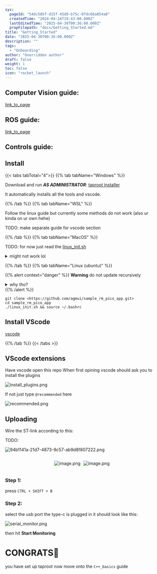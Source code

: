 ```yaml
---
sys:
  pageId: "54dc585f-d15f-45d0-b75c-8fdc66a854a8"
  createdTime: "2024-04-16T19:43:00.000Z"
  lastEditedTime: "2025-04-30T00:36:00.000Z"
  propFilepath: "docs/Getting_Started.md"
title: "Getting_Started"
date: "2025-04-30T00:36:00.000Z"
description: ""
tags:
  - "Onboarding"
author: "Overridden author"
draft: false
weight: 1
toc: false
icon: "rocket_launch"
---
```


## Computer Vision guide:

[link_to_page](86d45bc0-388b-4d26-8848-44f255f73d0e)

## ROS guide:

[link_to_page](3c76c1de-ec8f-46d6-8b0a-294005edc2d5)

## Controls guide:

## Install

{{< tabs tabTotal="4">}}
{{% tab tabName="Windows" %}}

Download and run _**AS ADMINISTRATOR**_: [taproot installer](https://github.com/Thornbots/TeachingFreshies/releases/tag/1.0)

It automatically installs all the tools and vscode.

{{% /tab %}}
{{% tab tabName="WSL" %}}

Follow the linux guide but currently some methods do not work (also ur kinda on ur own hehe)

TODO: make separate guide for vscode section

{{% /tab %}}
{{% tab tabName="MacOS" %}}

TODO: for now just read the [linux_init.sh](https://github.com/agmui/sample_rm_pico_app/blob/main/linux_init.sh)

<details>
<summary>might not work lol</summary>

`brew install libusb pkg-config`

Next install: [vscode](https://code.visualstudio.com/Download)

</details>

{{% /tab %}}
{{% tab tabName="Linux (ubuntu)" %}}

{{% alert context="danger" %}}
**Warning** do not update recursively
<details>
<summary>why tho?</summary>
There are some submodules that may go on for a while (like tinyusb) and I highly
recommend you don't need to get them.
If you want to see what submodules I update just look in `linux_init.sh`
</details>
{{% /alert %}}

```shell
git clone <https://github.com/agmui/sample_rm_pico_app.git>
cd sample_rm_pico_app
./linux_init.sh && source ~/.bashrc
```

## Install VScode

[vscode](https://code.visualstudio.com/Download)

{{% /tab %}}
{{< /tabs >}}

## VScode extensions

Have vscode open this repo
When first opining vscode should ask you to install the plugins

![install_plugins.png](https://prod-files-secure.s3.us-west-2.amazonaws.com/d518164a-d88e-44d1-a4ee-3adb3bd8bce0/89bd30f0-1825-4e77-867b-0a41ce370880/install_plugins.png?X-Amz-Algorithm=AWS4-HMAC-SHA256&X-Amz-Content-Sha256=UNSIGNED-PAYLOAD&X-Amz-Credential=ASIAZI2LB4667LHCX356%2F20250504%2Fus-west-2%2Fs3%2Faws4_request&X-Amz-Date=20250504T210719Z&X-Amz-Expires=3600&X-Amz-Security-Token=IQoJb3JpZ2luX2VjEHUaCXVzLXdlc3QtMiJIMEYCIQDL6VOwg4ilH5xVM%2Bl2PDM5Z%2BnCdIDu8%2FrKNsVqZNzzlQIhALCvMCAS9MoNHoG99iAXiL8TyeD8Dpr0ApJef1%2BXRzDjKv8DCB4QABoMNjM3NDIzMTgzODA1Igx8wFSlRv9sVez8sWEq3ANNaG5Pkfq7FBoAzokDvJeEBTdz36e5MS3et8CDBmS4uycvF9vgUgClYsZ8Zc%2Bd8c69b1clgMPvyRc%2BOrXNiwQwRvLKN921qaNKQURB%2BjVKPNTeFhxt%2B5lDm4T0jI%2Fz9DeJRt5W%2BJp1BeRpq73HirPK7SkcmvLmFbIIjbHWfkvVXWc1Maot7gJo7zxuClqizTDVKDFeoVw7ES1%2FR56Mtpt51OU2sgF0xHW3tS0ffdRT9ByR6bjeRH%2Bq26JUmToSZvd5SYukdYg3rUANodRrRbrckobb62AnIIalBboTCcnQuUPAN1H6EUzIqiq0UMQKK73ZtWSG58vJW7Pi5VNnsiUEAFL5TWLBOYQZ7JD9GLIvMFHRLjtM8HTrM2vl%2B1MrsPDbztrEtZRWHG9ATweBR6aZeebez%2B1Ndfd%2BJ2aAQ03dufc3Pg8taFGg4x8ORyj9tq%2F4NumBlO%2BMt3t61q%2BHk5EdIl%2FGehOsv4rkl3F1Y4gNjSAC7IusNCs%2FS%2BShmWVQgMv3ESnQldpx4Z95l8wTO4nqlKtzcsbodV8C5AvEp%2BOHmfrhd6QpUHED2mKJCSBVJcVkXEVQ2z1ESi3VKb%2BpD4bNlKVBDIPa7eWSloRKfKNHt3j01ZsVS2fNrza2nDCzrN%2FABjqkAXwgbbsNjmYsnJUScPRjykuMvnEqKn4uzGv5D2IKqAaNJNmzt6jyMgIC5PWfU3evP0Ycraj%2BymF47mUcbKYY6pS08xlx1R5FqX5pc1eCgZe%2B9ymw80AtfQMCFyVVdjDOV8rCvJNQ8Q5%2FlunOHCEcg1uUJrRCom%2FTYjGP7j5bL%2ByZbMG5gZ9PSuGHXtO94yB%2BPEc%2FXst9W4g%2FGVTz59WXmbJPbKFy&X-Amz-Signature=c0556081680531a69b30494aeafa98ef632305ffec72baff3f33bb28a84601d5&X-Amz-SignedHeaders=host&x-id=GetObject)

If not just type `@recommended` here  

![recommended.png](https://prod-files-secure.s3.us-west-2.amazonaws.com/d518164a-d88e-44d1-a4ee-3adb3bd8bce0/61e661e9-5d85-4dfc-be0d-8d2097a5e793/recommended.png?X-Amz-Algorithm=AWS4-HMAC-SHA256&X-Amz-Content-Sha256=UNSIGNED-PAYLOAD&X-Amz-Credential=ASIAZI2LB4667LHCX356%2F20250504%2Fus-west-2%2Fs3%2Faws4_request&X-Amz-Date=20250504T210719Z&X-Amz-Expires=3600&X-Amz-Security-Token=IQoJb3JpZ2luX2VjEHUaCXVzLXdlc3QtMiJIMEYCIQDL6VOwg4ilH5xVM%2Bl2PDM5Z%2BnCdIDu8%2FrKNsVqZNzzlQIhALCvMCAS9MoNHoG99iAXiL8TyeD8Dpr0ApJef1%2BXRzDjKv8DCB4QABoMNjM3NDIzMTgzODA1Igx8wFSlRv9sVez8sWEq3ANNaG5Pkfq7FBoAzokDvJeEBTdz36e5MS3et8CDBmS4uycvF9vgUgClYsZ8Zc%2Bd8c69b1clgMPvyRc%2BOrXNiwQwRvLKN921qaNKQURB%2BjVKPNTeFhxt%2B5lDm4T0jI%2Fz9DeJRt5W%2BJp1BeRpq73HirPK7SkcmvLmFbIIjbHWfkvVXWc1Maot7gJo7zxuClqizTDVKDFeoVw7ES1%2FR56Mtpt51OU2sgF0xHW3tS0ffdRT9ByR6bjeRH%2Bq26JUmToSZvd5SYukdYg3rUANodRrRbrckobb62AnIIalBboTCcnQuUPAN1H6EUzIqiq0UMQKK73ZtWSG58vJW7Pi5VNnsiUEAFL5TWLBOYQZ7JD9GLIvMFHRLjtM8HTrM2vl%2B1MrsPDbztrEtZRWHG9ATweBR6aZeebez%2B1Ndfd%2BJ2aAQ03dufc3Pg8taFGg4x8ORyj9tq%2F4NumBlO%2BMt3t61q%2BHk5EdIl%2FGehOsv4rkl3F1Y4gNjSAC7IusNCs%2FS%2BShmWVQgMv3ESnQldpx4Z95l8wTO4nqlKtzcsbodV8C5AvEp%2BOHmfrhd6QpUHED2mKJCSBVJcVkXEVQ2z1ESi3VKb%2BpD4bNlKVBDIPa7eWSloRKfKNHt3j01ZsVS2fNrza2nDCzrN%2FABjqkAXwgbbsNjmYsnJUScPRjykuMvnEqKn4uzGv5D2IKqAaNJNmzt6jyMgIC5PWfU3evP0Ycraj%2BymF47mUcbKYY6pS08xlx1R5FqX5pc1eCgZe%2B9ymw80AtfQMCFyVVdjDOV8rCvJNQ8Q5%2FlunOHCEcg1uUJrRCom%2FTYjGP7j5bL%2ByZbMG5gZ9PSuGHXtO94yB%2BPEc%2FXst9W4g%2FGVTz59WXmbJPbKFy&X-Amz-Signature=7fd2b0d0481be684747d0984ddd40fc79dbcc4c760ad77b15ff228f465577494&X-Amz-SignedHeaders=host&x-id=GetObject)

## Uploading

Wire the ST-link according to this:

TODO:

![94b1141a-21d7-4873-9c57-ab9d8f807222.png](https://prod-files-secure.s3.us-west-2.amazonaws.com/d518164a-d88e-44d1-a4ee-3adb3bd8bce0/e5fad17d-ab82-4300-9f4c-505ab4b1202c/94b1141a-21d7-4873-9c57-ab9d8f807222.png?X-Amz-Algorithm=AWS4-HMAC-SHA256&X-Amz-Content-Sha256=UNSIGNED-PAYLOAD&X-Amz-Credential=ASIAZI2LB4667LHCX356%2F20250504%2Fus-west-2%2Fs3%2Faws4_request&X-Amz-Date=20250504T210719Z&X-Amz-Expires=3600&X-Amz-Security-Token=IQoJb3JpZ2luX2VjEHUaCXVzLXdlc3QtMiJIMEYCIQDL6VOwg4ilH5xVM%2Bl2PDM5Z%2BnCdIDu8%2FrKNsVqZNzzlQIhALCvMCAS9MoNHoG99iAXiL8TyeD8Dpr0ApJef1%2BXRzDjKv8DCB4QABoMNjM3NDIzMTgzODA1Igx8wFSlRv9sVez8sWEq3ANNaG5Pkfq7FBoAzokDvJeEBTdz36e5MS3et8CDBmS4uycvF9vgUgClYsZ8Zc%2Bd8c69b1clgMPvyRc%2BOrXNiwQwRvLKN921qaNKQURB%2BjVKPNTeFhxt%2B5lDm4T0jI%2Fz9DeJRt5W%2BJp1BeRpq73HirPK7SkcmvLmFbIIjbHWfkvVXWc1Maot7gJo7zxuClqizTDVKDFeoVw7ES1%2FR56Mtpt51OU2sgF0xHW3tS0ffdRT9ByR6bjeRH%2Bq26JUmToSZvd5SYukdYg3rUANodRrRbrckobb62AnIIalBboTCcnQuUPAN1H6EUzIqiq0UMQKK73ZtWSG58vJW7Pi5VNnsiUEAFL5TWLBOYQZ7JD9GLIvMFHRLjtM8HTrM2vl%2B1MrsPDbztrEtZRWHG9ATweBR6aZeebez%2B1Ndfd%2BJ2aAQ03dufc3Pg8taFGg4x8ORyj9tq%2F4NumBlO%2BMt3t61q%2BHk5EdIl%2FGehOsv4rkl3F1Y4gNjSAC7IusNCs%2FS%2BShmWVQgMv3ESnQldpx4Z95l8wTO4nqlKtzcsbodV8C5AvEp%2BOHmfrhd6QpUHED2mKJCSBVJcVkXEVQ2z1ESi3VKb%2BpD4bNlKVBDIPa7eWSloRKfKNHt3j01ZsVS2fNrza2nDCzrN%2FABjqkAXwgbbsNjmYsnJUScPRjykuMvnEqKn4uzGv5D2IKqAaNJNmzt6jyMgIC5PWfU3evP0Ycraj%2BymF47mUcbKYY6pS08xlx1R5FqX5pc1eCgZe%2B9ymw80AtfQMCFyVVdjDOV8rCvJNQ8Q5%2FlunOHCEcg1uUJrRCom%2FTYjGP7j5bL%2ByZbMG5gZ9PSuGHXtO94yB%2BPEc%2FXst9W4g%2FGVTz59WXmbJPbKFy&X-Amz-Signature=539b2a1f15712168524bbabfc8dd176498079e0f5e7792309f2ed30bcde05eac&X-Amz-SignedHeaders=host&x-id=GetObject)

<div style="display: flex;flex-direction: row; column-gap:10px; max-width: 630px;justify-content: center;">
<div>

![image.png](https://prod-files-secure.s3.us-west-2.amazonaws.com/d518164a-d88e-44d1-a4ee-3adb3bd8bce0/210ecb78-1116-4d7b-b9b7-2292f66fa2c2/image.png?X-Amz-Algorithm=AWS4-HMAC-SHA256&X-Amz-Content-Sha256=UNSIGNED-PAYLOAD&X-Amz-Credential=ASIAZI2LB466YFUKYVEM%2F20250504%2Fus-west-2%2Fs3%2Faws4_request&X-Amz-Date=20250504T210722Z&X-Amz-Expires=3600&X-Amz-Security-Token=IQoJb3JpZ2luX2VjEHUaCXVzLXdlc3QtMiJIMEYCIQCO7xlfpajJQQ20A%2BubOfcptJY7ZFAGS%2BI640lW3JM%2FBQIhAP2TtDXiVyJhCEJVOtPnyhXOXR5K7BCBqtkwXepOoA6oKv8DCB4QABoMNjM3NDIzMTgzODA1Igyt7ZcHJM3uUfJGqQ4q3ANr57%2B7hnHL1TsOcrMKmbgGD7vndAfyvJK4nTHTHI8xjaOqniifpf3C0SxsjNFhWMpQtevIBZWgNmA8fZnvV7Yj%2B01FkQg9uX5F7lN9abQUPmDT8XIVCIkZ7tVIuR87fvv7ohc2d553u222q0a1cJ%2FzxTRc7O8RkwjsHG9yywLh3bj1hYHhapMaPIBdppS9cj6n%2B754hRz0XrRjULu3EMhSgqiWQ27aDZRjBNWlNM0g9wZMBEScldCGoSI%2BDCz%2FjM%2FjdMJBVkkmFMjPuCTuYT%2BVPX51DOHgcxnYXRjUhmUVMiJ6DQhcSDiIqJQNmz7qkhGauzo9iHrr1714%2FnMYTNWPnCLctVC7z%2FLdsvkhM0CmtmoJxgyvkHDVsJ2i6xA4XK%2BAGdIvPYEAZ3HHEluZ5vdU4VQPdsPSTobC%2BoIx3vYCrTvEZPMTo4GW9oojVT9iFoXbimCXZzjPzyTFgmhqIjWkYffhL4%2BUX5BWlWmnRSRefjtAUDhmQo0BGT1ZFPyY5Kr606GxGS0dBc57jCHJfFozyNy1kiISolBtENpQQM1jsX%2B6sHuDYQZII4TVY3SI8q8QzyIcUq4ght5iATKFGb1lNKriHm5ddlzEqJ%2BMBlyJLGJk5qI2gX964tobPjD0rN%2FABjqkAco4ne5LKJi7wexGAW6ppOyo%2FqlT1kSM7ZHIZ4sbaWvnSrYq3yC4R%2BCkj9PkwtQuB7DiE%2BA6kmk5e%2BHu35vA9X4vNj7wNyq7w0revJfFlHZ5%2B5Um9kHVUIYbqHxnp8rFrj%2B7w6PJ4rcfsgFxooWFjCTC40tARE%2F5dEITKlw2RiLgkjtu%2BGiTrQt0ZjWl8XB3369r5xUd47ghYf3tsnPGntojGuj%2B&X-Amz-Signature=7ab98f53d5cb792cb500ea88a6b0288a566dc98b7acdcc1aa59a4b0277212066&X-Amz-SignedHeaders=host&x-id=GetObject)

</div>
<div>

![image.png](https://prod-files-secure.s3.us-west-2.amazonaws.com/d518164a-d88e-44d1-a4ee-3adb3bd8bce0/33a0fd0f-8ca6-4a86-8e09-26e95ded1fff/image.png?X-Amz-Algorithm=AWS4-HMAC-SHA256&X-Amz-Content-Sha256=UNSIGNED-PAYLOAD&X-Amz-Credential=ASIAZI2LB466WN2JMOHJ%2F20250504%2Fus-west-2%2Fs3%2Faws4_request&X-Amz-Date=20250504T210722Z&X-Amz-Expires=3600&X-Amz-Security-Token=IQoJb3JpZ2luX2VjEHUaCXVzLXdlc3QtMiJGMEQCIFbFiupJtlyFkptmq6V%2ByIGzqq%2FAsjnFTD7WYmNX51FNAiBCXouU3yxlFYRsb8gIM8E6quyF9g%2FYQksCvnC5A%2F1l%2Bir%2FAwgeEAAaDDYzNzQyMzE4MzgwNSIMFT8zcZ5xsdd6sNOJKtwDMocBzmGP4habEGw9rgT%2FAhzVyndnz1IRF45Cjx9sML4xe8tSK5dvU1uRNM1FZcQq%2B9EUkGZQ%2BBzx97HTIhxYrXBrTziGFc9Deat4oRtvqkO1u1%2FRJnou86AopFW4gitR17Yc1A%2Bh11PeOLmE6V25OlI1OPMXUTeik2JXbmlZ8DE%2FCHyD0gkIjeOkKLGJL4ybfZtKCwLYkLw1Bm5OfJV67gdc62uVBGqxqEmOLrP53I5XCaT7SpsbLcj3iGo7n1eVo8QkF6ugDwTNfBRPkY9GZ7YYBe679%2B4Ynjp9gfmYXHl5hXlLl%2BXMS7f3n5cuemRNE8%2Fa0TVySuHWYNY8ln4YFLiIB68QQVf6n%2BfMxnq%2BZc6FO%2FRDbL%2FT9vr7Ph7iqfXLXNMtHdp9N%2FO7c6LsReg23Z%2BGXHafZk32Yw5nVYNDYLi22WcYfyzKdXOstEwakFlaZ7irzB7OuV2y67eYsmP1lQqtyVfrjFp6VRGOEAs0p2UT0OGnM5cSRi0tPSEse1ysryhNHRb10p6b4ORCBo%2FE2Pxuw8RfVgd5CA5aS6w%2FvYqiuL5SUbEkIj%2BhQW2uFwq%2B9Dpqatg9%2BexlQLdcWVdf9uhQRNp0QtMr553pFOC93NYKmz1vVDe2Tjlphfkww6zfwAY6pgEQJTHDjQSZXlqgDjwfJ3DH4BIiwMPbobw8C6LMlzv%2BdtA%2Fwr50B%2B6Ucjxe2kvWzG2NcyCOhVq8DkBKsWeoLHMNVGQBaBQ3GWNwGlVHbiEVe8BoDDm6%2FudJF%2F2ItEJJ66ZS%2Fuua2Bza7Bc6uG7F8zOdPCGShThGXSPEqTTIRBVXxl9tgoPJDcI9YqcJ2j6zFat1gxWm43NVJe6%2Bp3U02DvYKVcyYjwj&X-Amz-Signature=036c192a2c3873da526c8e0e6f03d7c1a1a7a3e4fd78a379771088dbecb7c1ed&X-Amz-SignedHeaders=host&x-id=GetObject)

</div>
</div>

### Step 1:

press `CTRL + SHIFT + B`

### Step 2:

select the usb port the type-c is plugged in it should look like this:

![serial_monitor.png](https://prod-files-secure.s3.us-west-2.amazonaws.com/d518164a-d88e-44d1-a4ee-3adb3bd8bce0/f03f4774-05d4-4393-b6a0-d5efb6d315ab/serial_monitor.png?X-Amz-Algorithm=AWS4-HMAC-SHA256&X-Amz-Content-Sha256=UNSIGNED-PAYLOAD&X-Amz-Credential=ASIAZI2LB4667LHCX356%2F20250504%2Fus-west-2%2Fs3%2Faws4_request&X-Amz-Date=20250504T210719Z&X-Amz-Expires=3600&X-Amz-Security-Token=IQoJb3JpZ2luX2VjEHUaCXVzLXdlc3QtMiJIMEYCIQDL6VOwg4ilH5xVM%2Bl2PDM5Z%2BnCdIDu8%2FrKNsVqZNzzlQIhALCvMCAS9MoNHoG99iAXiL8TyeD8Dpr0ApJef1%2BXRzDjKv8DCB4QABoMNjM3NDIzMTgzODA1Igx8wFSlRv9sVez8sWEq3ANNaG5Pkfq7FBoAzokDvJeEBTdz36e5MS3et8CDBmS4uycvF9vgUgClYsZ8Zc%2Bd8c69b1clgMPvyRc%2BOrXNiwQwRvLKN921qaNKQURB%2BjVKPNTeFhxt%2B5lDm4T0jI%2Fz9DeJRt5W%2BJp1BeRpq73HirPK7SkcmvLmFbIIjbHWfkvVXWc1Maot7gJo7zxuClqizTDVKDFeoVw7ES1%2FR56Mtpt51OU2sgF0xHW3tS0ffdRT9ByR6bjeRH%2Bq26JUmToSZvd5SYukdYg3rUANodRrRbrckobb62AnIIalBboTCcnQuUPAN1H6EUzIqiq0UMQKK73ZtWSG58vJW7Pi5VNnsiUEAFL5TWLBOYQZ7JD9GLIvMFHRLjtM8HTrM2vl%2B1MrsPDbztrEtZRWHG9ATweBR6aZeebez%2B1Ndfd%2BJ2aAQ03dufc3Pg8taFGg4x8ORyj9tq%2F4NumBlO%2BMt3t61q%2BHk5EdIl%2FGehOsv4rkl3F1Y4gNjSAC7IusNCs%2FS%2BShmWVQgMv3ESnQldpx4Z95l8wTO4nqlKtzcsbodV8C5AvEp%2BOHmfrhd6QpUHED2mKJCSBVJcVkXEVQ2z1ESi3VKb%2BpD4bNlKVBDIPa7eWSloRKfKNHt3j01ZsVS2fNrza2nDCzrN%2FABjqkAXwgbbsNjmYsnJUScPRjykuMvnEqKn4uzGv5D2IKqAaNJNmzt6jyMgIC5PWfU3evP0Ycraj%2BymF47mUcbKYY6pS08xlx1R5FqX5pc1eCgZe%2B9ymw80AtfQMCFyVVdjDOV8rCvJNQ8Q5%2FlunOHCEcg1uUJrRCom%2FTYjGP7j5bL%2ByZbMG5gZ9PSuGHXtO94yB%2BPEc%2FXst9W4g%2FGVTz59WXmbJPbKFy&X-Amz-Signature=9d328cde4e8ee393f87b10f2eee929a72df605055e956e8e7a6ee33ff58fc61a&X-Amz-SignedHeaders=host&x-id=GetObject)

then hit **Start Monitoring**

# CONGRATS🎉

you have set up taproot now move onto the `C++_basics` guide
